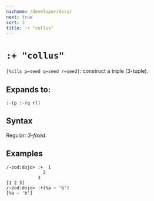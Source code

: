 ```yaml
---
navhome: /developer/docs/
next: true
sort: 3
title: :+ "collus"
---
```


# `:+ "collus"`

`[%clls p=seed q=seed r=seed]`: construct a triple (3-tuple).

## Expands to:

```
:-(p :-(q r))
```

## Syntax

Regular: *3-fixed*.

## Examples

```
/~zod:dojo> :+  1
              2
            3
[1 2 3]
/~zod:dojo> :+(%a ~ 'b')
[%a ~ 'b']
```

